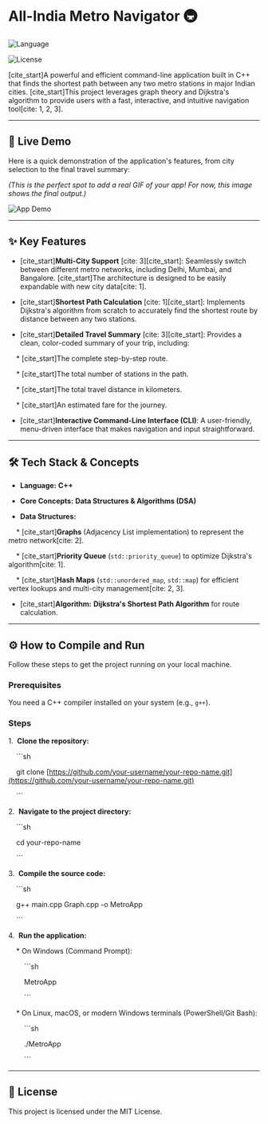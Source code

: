 # All-India Metro Navigator 🚇



![Language](https://img.shields.io/badge/Language-C%2B%2B-blue.svg)

![License](https://img.shields.io/badge/License-MIT-yellow.svg)



[cite_start]A powerful and efficient command-line application built in C++ that finds the shortest path between any two metro stations in major Indian cities. [cite_start]This project leverages graph theory and Dijkstra's algorithm to provide users with a fast, interactive, and intuitive navigation tool[cite: 1, 2, 3].



---



## 🚀 Live Demo



Here is a quick demonstration of the application's features, from city selection to the final travel summary:



*(This is the perfect spot to add a real GIF of your app! For now, this image shows the final output.)*



![App Demo](https://i.imgur.com/8QjUj5J.png)



---



## ✨ Key Features



* [cite_start]**Multi-City Support** [cite: 3][cite_start]: Seamlessly switch between different metro networks, including Delhi, Mumbai, and Bangalore. [cite_start]The architecture is designed to be easily expandable with new city data[cite: 1].

* [cite_start]**Shortest Path Calculation** [cite: 1][cite_start]: Implements Dijkstra's algorithm from scratch to accurately find the shortest route by distance between any two stations.

* [cite_start]**Detailed Travel Summary** [cite: 3][cite_start]: Provides a clean, color-coded summary of your trip, including:

    * [cite_start]The complete step-by-step route.

    * [cite_start]The total number of stations in the path.

    * [cite_start]The total travel distance in kilometers.

    * [cite_start]An estimated fare for the journey.

* [cite_start]**Interactive Command-Line Interface (CLI)**: A user-friendly, menu-driven interface that makes navigation and input straightforward.



---



## 🛠️ Tech Stack & Concepts



* **Language:** **C++**

* **Core Concepts:** **Data Structures & Algorithms (DSA)**

* **Data Structures:**

    * [cite_start]**Graphs** (Adjacency List implementation) to represent the metro network[cite: 2].

    * [cite_start]**Priority Queue** (`std::priority_queue`) to optimize Dijkstra's algorithm[cite: 1].

    * [cite_start]**Hash Maps** (`std::unordered_map`, `std::map`) for efficient vertex lookups and multi-city management[cite: 2, 3].

* [cite_start]**Algorithm:** **Dijkstra's Shortest Path Algorithm** for route calculation.



---



## ⚙️ How to Compile and Run



Follow these steps to get the project running on your local machine.



### **Prerequisites**

You need a C++ compiler installed on your system (e.g., `g++`).



### **Steps**



1.  **Clone the repository:**

    ```sh

    git clone [https://github.com/your-username/your-repo-name.git](https://github.com/your-username/your-repo-name.git)

    ```

2.  **Navigate to the project directory:**

    ```sh

    cd your-repo-name

    ```

3.  **Compile the source code:**

    ```sh

    g++ main.cpp Graph.cpp -o MetroApp

    ```

4.  **Run the application:**

    * On Windows (Command Prompt):

        ```sh

        MetroApp

        ```

    * On Linux, macOS, or modern Windows terminals (PowerShell/Git Bash):

        ```sh

        ./MetroApp

        ```



---



## 📄 License



This project is licensed under the MIT License.
